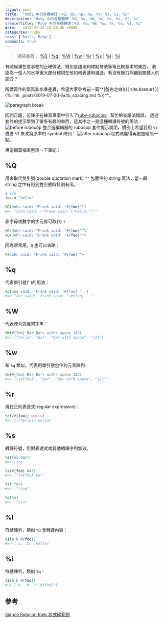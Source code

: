 ```yaml
---
layout: post
title:  "Ruby 中的各種轉譯：%Q, %q, %W, %w, %r, %s, %I, %i"
description: "Ruby 中的各種轉譯：%Q, %q, %W, %w, %r, %s, %I, %i"
crawlertitle: "Ruby 中的各種轉譯：%Q, %q, %W, %w, %r, %s, %I, %i"
date:   2019-07-28 22:50:46 +0800
categories: Ruby
tags: ['Rails, Ruby']
comments: true
---
```

>連結書籤： [%Q](#q) | [%q](#q-1) | [%W](#w) | [%w](#w-1) | [%r](#r) | [%s](#s) | [%I](#i) | [%i](#i-1)


有時候滿在意事物的正確做法，特別是語法和標點符號等等比較基本的東西，
我認為一個人的水準很大部分體現在他如何表達和溝通，有沒有餘力照顧到閱聽人的感受？

所謂寫作的氣質和水準差異，希望大家參考前一篇**[盤古之白]({{ site.baseurl }}{% link _posts/2019-07-20-Auto_spacing.md %})**。

![paragraph break](https://order-brother.s3-ap-northeast-1.amazonaws.com/paragraph+break/separator-1.png)

回到正題，前陣子在練習專案中引入了[ruby-rubocop](https://marketplace.visualstudio.com/items?itemName=misogi.ruby-rubocop)，幫忙檢查語法錯誤，
透過套件的提示學到了很多有趣的東西，這其中之一是這種轉譯符號的用法：
![before rubocop](https://stevenchang.s3-ap-northeast-1.amazonaws.com/rubocop-before.jpg)
整合進編輯器的 rubocop 套件提示說明，慣例上希望我用 `%i` 或者 `%I` 來改寫原本的 symbol 陣列：
![after rubocop](https://stevenchang.s3-ap-northeast-1.amazonaws.com/rubocop-after.jpg)
程式碼變得再更加精簡一點。

用這個篇幅來整理一下筆記：

## %Q
用來取代雙引號(double quotation mark) `""` 包覆住的 string 寫法，當一段 string 之中有用到雙引號時特別有用。
```ruby
# irb
foo = "hello"

%Q(John said: "Frank said: "#{foo}"")
#=> "John said: \"Frank said: \"hello\"\""
```
非字母或數字的字元皆可取代`()`
```ruby
%Q\John said: "Frank said: "#{foo}""\
%Q+John said: "Frank said: "#{foo}""+
```
因為很常用，`Q` 也可以省略：
```ruby
%+John said: "Frank said: "#{foo}""+
```
## %q
代表單引號('')的用法：
```ruby
%q(Joe said: 'Frank said: '#{foo} ' ')
#=> "Joe said: 'Frank said: '\#{foo} ' '"
```

## %W
代表陣列包覆的字串：
```ruby
%W(#{foo} Bar Bar\ with\ space 123)
#=> ["hello", "Bar", "Bar with space", "123"]
```

## %w
和 `%q` 類似，代表用單引號包住的元素陣列：
```ruby
%w(#{foo} Bar Bar\ with\ space 123)
#=> ["\#{foo}", "Bar", "Bar with space", "123"]
```

## %r
用在正則表達式(regular expression)：
```ruby
%r(/#{foo}/ world)
#=> /\/hello\/ world/
```

## %s
轉譯符號，但對表達式或其他轉譯序列無效。
```ruby
%s(foo bar)
#=> :foo

%s(#{foo} bar)
#=> :"\#{foo} bar"

%s(:foo)
#=> :":foo"

%s(\n)
#=> :"\\n"
```

## %I
符號陣列，類似 `%Q` 會轉譯內容：
```ruby
%I(a b #{foo})
#=> [:a, :b, :hello]
```

## %i
符號陣列，類似 `%q`：
```ruby
%i(a b #{foo})
#=> [:a, :b, :"\#{foo}"]
```

## 參考
[Simple Ruby on Rails 程式碼範例](https://simpleror.wordpress.com/2009/03/15/q-q-w-w-x-r-s/)